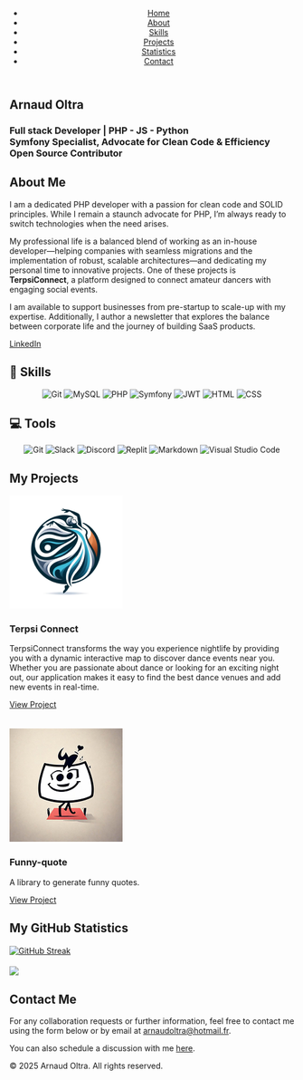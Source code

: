 <!DOCTYPE html>
<html lang="en">
<head>
  <meta charset="UTF-8">
  <meta name="viewport" content="width=device-width, initial-scale=1">
  <!-- Link to your custom stylesheet -->
  <link rel="stylesheet" href="styles.css">
  <!-- Optional: Link to Font Awesome for icons -->
  <link rel="stylesheet" href="https://cdnjs.cloudflare.com/ajax/libs/font-awesome/6.1.1/css/all.min.css">
</head>
<body>
  <!-- Main Navigation -->
  <header>
    <nav>
      <ul class="navbar">
        <li><a href="#home">Home</a></li>
        <li><a href="#about">About</a></li>
        <li><a href="#competences">Skills</a></li>
        <li><a href="#projets">Projects</a></li>
        <li><a href="#stats">Statistics</a></li>
        <li><a href="#contact">Contact</a></li>
      </ul>
    </nav>
  </header>
  
  <!-- Section Home -->
  <section id="home" class="section home">
    <div class="container">
      <h1>Arnaud Oltra</h1>
      <h3>
        Full stack Developer | PHP - JS - Python<br>
        Symfony Specialist, Advocate for Clean Code &amp; Efficiency<br>
        Open Source Contributor
      </h3>
    </div>
  </section>
  
  <!-- Section About Me -->
  <section id="about" class="section about">
    <div class="container">
      <h2>About Me</h2>
      <p>
        I am a dedicated PHP developer with a passion for clean code and SOLID principles. While I remain a staunch advocate for PHP, I’m always ready to switch technologies when the need arises.
      </p>
      <p>
        My professional life is a balanced blend of working as an in-house developer—helping companies with seamless migrations and the implementation of robust, scalable architectures—and dedicating my personal time to innovative projects. One of these projects is <strong>TerpsiConnect</strong>, a platform designed to connect amateur dancers with engaging social events.
      </p>
      <p>
        I am available to support businesses from pre-startup to scale-up with my expertise. Additionally, I author a newsletter that explores the balance between corporate life and the journey of building SaaS products.
      </p>
        <a href="https://www.linkedin.com/in/arnaud-oltra/" target="_blank">LinkedIn</i></a>
    </div>
  </section>
  
  <!-- Section Skills -->
  <section id="competences" class="section competences">
    <div class="container">
      <h1 align="left">💼 Skills</h1>
      <p align="center">
        <img src="https://img.shields.io/badge/GIT-E44C30?style=for-the-badge&logo=git&logoColor=white" alt="Git"/>
        <img src="https://img.shields.io/badge/MySQL-005C84?style=for-the-badge&logo=mysql&logoColor=white" alt="MySQL"/>
        <img src="https://img.shields.io/badge/PHP-777BB4?style=for-the-badge&logo=php&logoColor=white" alt="PHP"/> 
        <img src="https://img.shields.io/badge/connect-%2300843e.svg?style=for-the-badge&logo=symfony&logoColor=white" alt="Symfony"/> 
        <img src="https://img.shields.io/badge/json%20web%20tokens-323330?style=for-the-badge&logo=json-web-tokens&logoColor=pink" alt="JWT"/> 
        <img src="https://img.shields.io/badge/HTML5-E34F26?style=for-the-badge&logo=html5&logoColor=white" alt="HTML"/>
        <img src="https://img.shields.io/badge/CSS3-1572B6?style=for-the-badge&logo=css3&logoColor=white" alt="CSS"/>
      </p>
      <h1 align="left">💻 Tools</h1>
      <p align="center">
        <img src="https://img.shields.io/badge/GIT-E44C30?style=for-the-badge&logo=git&logoColor=white" alt="Git"/>
        <img src="https://img.shields.io/badge/Slack-4A154B?style=for-the-badge&logo=slack&logoColor=white" alt="Slack"/>
        <img src="https://img.shields.io/badge/Discord-7289DA?style=for-the-badge&logo=discord&logoColor=white" alt="Discord"/>   
        <img src="https://img.shields.io/badge/replit-667881?style=for-the-badge&logo=replit&logoColor=white" alt="Replit"/>
        <img src="https://img.shields.io/badge/Markdown-000000?style=for-the-badge&logo=markdown&logoColor=white" alt="Markdown"/>
        <img src="https://img.shields.io/badge/Visual_Studio_Code-0078D4?style=for-the-badge&logo=visual%20studio%20code&logoColor=white" alt="Visual Studio Code"/>
      </p>
    </div>
  </section>
  
  <!-- Section Projects -->
  <section id="projets" class="section projets">
    <div class="container">
      <h2>My Projects</h2>
      <div class="projects-grid">
        <div class="project">
          <img src="projet1.png" alt="terpsiConnect_logo">
          <h3>Terpsi Connect</h3>
          <p>TerpsiConnect transforms the way you experience nightlife by providing you with a dynamic interactive map to discover dance events near you. Whether you are passionate about dance or looking for an exciting night out, our application makes it easy to find the best dance venues and add new events in real-time.</p>
          <a href="https://terpsiconnect.com/" target="_blank">View Project</a>
          <br><br><br>
        </div>
        <div class="project">
          <img src="projet2.jpg" alt="funnyQuote_logo">
          <h3>Funny-quote</h3>
          <p>A library to generate funny quotes.</p>
          <a href="https://packagist.org/packages/ol.arno/funny-quote-lib" target="_blank">View Project</a>
        </div>
        <!-- Add other projects if necessary -->
      </div>
    </div>
  </section>
  
  <!-- Section GitHub Statistics -->
  <section id="stats" class="section stats">
    <div class="container">
      <h2>My GitHub Statistics</h2>
      <div class="github-stats">
        <a href="https://git.io/streak-stats">
          <img height="200" align="center" src="https://streak-stats.demolab.com?user=olarno&theme=darcula&hide_border=true&border_radius=4.7&date_format=j%20M%5B%20Y%5D&mode=weekly&card_width=760" alt="GitHub Streak" />
        </a>
        <br>
        <br>
         <a href="https://github-readme-stats.vercel.app/api/top-langs/?username=olarno&layout=compact&theme=darcula">
          <img height="200" align="center" src="https://github-readme-stats.vercel.app/api/top-langs/?username=olarno&layout=compact&theme=darcula&card_width=640" />
        </a>
      </div>
    </div>
  </section>
  
  <!-- Section Contact -->
  <section id="contact" class="section contact">
    <div class="container">
      <h2>Contact Me</h2>
      <p>For any collaboration requests or further information, feel free to contact me using the form below or by email at <a href="mailto:arnaudoltra@hotmail.fr">arnaudoltra@hotmail.fr</a>.</p>
      <p>You can also schedule a discussion with me <a href="https://calendly.com/olarno/let-s-discuss-your-project?month=2025-02">here</a>.</p>
    </div>
  </section>
  
  <!-- Footer -->
  <footer>
    <div class="container">
      <p>&copy; 2025 Arnaud Oltra. All rights reserved.</p>
    </div>
  </footer>
</body>
</html>
